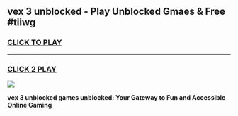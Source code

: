 
## vex 3 unblocked - Play Unblocked Gmaes & Free #tiiwg
<h3>
<a href="https://premium.freeplayer.one?title=vex_3_unblocked&ref=03M">CLICK TO PLAY</a></h3>
<hr>

<h3>
<a href="https://premium.freeplayer.one?title=vex_3_unblocked&ref=03M">CLICK 2 PLAY</a>
  
</h3>

<a href="https://premium.freeplayer.one?title=vex_3_unblocked&ref=03M"><img src="https://clearcache.store/games.png"></a>


**vex 3 unblocked games unblocked: Your Gateway to Fun and Accessible Online Gaming**
